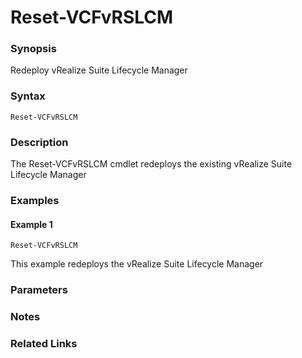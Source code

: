 # Reset-VCFvRSLCM

### Synopsis
Redeploy vRealize Suite Lifecycle Manager

### Syntax
```
Reset-VCFvRSLCM
```

### Description
The Reset-VCFvRSLCM cmdlet redeploys the existing vRealize Suite Lifecycle Manager

### Examples
#### Example 1
```
Reset-VCFvRSLCM
```
This example redeploys the vRealize Suite Lifecycle Manager

### Parameters

### Notes

### Related Links
